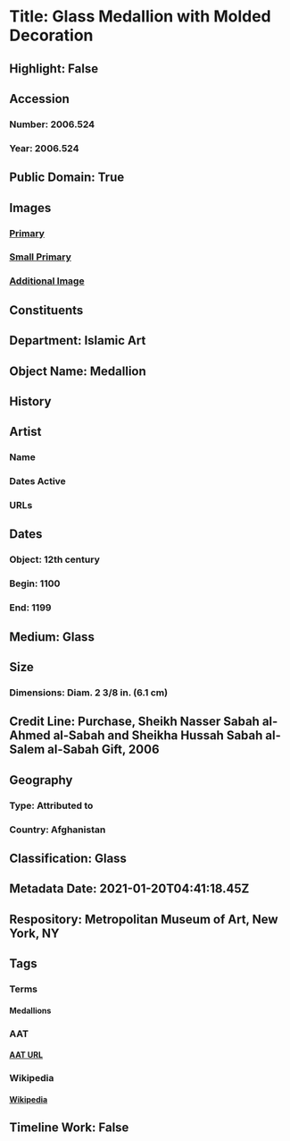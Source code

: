 # Title: Glass Medallion with Molded Decoration
## Highlight: False
## Accession
### Number: 2006.524
### Year: 2006.524
## Public Domain: True
## Images
### [Primary](https://images.metmuseum.org/CRDImages/is/original/TR.596.2006.JPG)
### [Small Primary](https://images.metmuseum.org/CRDImages/is/web-large/TR.596.2006.JPG)
### [Additional Image](https://images.metmuseum.org/CRDImages/is/original/DP273217.jpg)
## Constituents
## Department: Islamic Art
## Object Name: Medallion
## History
## Artist
### Name
### Dates Active
### URLs
## Dates
### Object: 12th century
### Begin: 1100
### End: 1199
## Medium: Glass
## Size
### Dimensions: Diam. 2 3/8 in. (6.1 cm)
## Credit Line: Purchase, Sheikh Nasser Sabah al-Ahmed al-Sabah and Sheikha Hussah Sabah al-Salem al-Sabah Gift, 2006
## Geography
### Type: Attributed to
### Country: Afghanistan
## Classification: Glass
## Metadata Date: 2021-01-20T04:41:18.45Z
## Respository: Metropolitan Museum of Art, New York, NY
## Tags
### Terms
#### Medallions
### AAT
#### [AAT URL](http://vocab.getty.edu/page/aat/300077357)
### Wikipedia
#### [Wikipedia]()
## Timeline Work: False